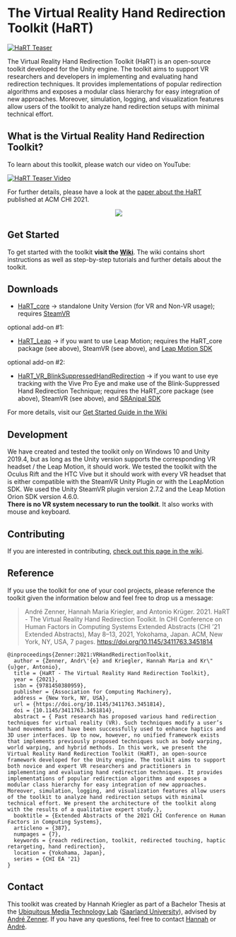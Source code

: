 # The Virtual Reality Hand Redirection Toolkit (HaRT)

[![HaRT Teaser](../../wiki/uploads/HaRT_teaser.png)](../../wiki)
  
The Virtual Reality Hand Redirection Toolkit (HaRT) is an open-source toolkit developed for the Unity engine. The toolkit aims
to support VR researchers and developers in implementing and evaluating hand redirection techniques. It provides implementations of popular redirection algorithms and exposes a modular class hierarchy for easy integration of new approaches. Moreover, simulation, logging, and visualization features allow users of the toolkit to analyze hand redirection setups with minimal technical effort.

## What is the Virtual Reality Hand Redirection Toolkit?

To learn about this toolkit, please watch our video on YouTube:


[![HaRT Teaser Video](../../wiki/uploads/ReadmeTeaserImg.png)](https://youtu.be/4Gz2Sh8eduk)


For further details, please have a look at the [paper about the HaRT](https://doi.org/10.1145/3411763.3451814) published at ACM CHI 2021.

<p align="center">
  <a href="https://doi.org/10.1145/3411763.3451814">
  <img src="../../wiki/uploads/paperTeaser.png">
  </a>
</p>

## Get Started
To get started with the toolkit **visit the [Wiki](../../wiki)**. The wiki contains short instructions as well as step-by-step tutorials and further details about the toolkit.

## Downloads
- [HaRT_core](Packages/HaRT_core.unitypackage) -> standalone Unity Version (for VR and Non-VR usage); requires [SteamVR](https://assetstore.unity.com/packages/tools/integration/steamvr-plugin-32647)

optional add-on #1:
- [HaRT_Leap](Packages/HaRT_Leap.unitypackage) -> if you want to use Leap Motion; requires the HaRT_core package (see above), SteamVR (see above), and [Leap Motion SDK](https://developer.leapmotion.com/unity)

optional add-on #2:
- [HaRT_VR_BlinkSuppressedHandRedirection](Packages/HaRT_BSHR.unitypackage) -> if you want to use eye tracking with the Vive Pro Eye and make use of the Blink-Suppressed Hand Redirection Technique; requires the HaRT_core package (see above), SteamVR (see above), and [SRAnipal SDK](https://developer.vive.com/resources/vive-sense/sdk/vive-eye-and-facial-tracking-sdk/)

For more details, visit our [Get Started Guide in the Wiki](../../wiki/Get-Started)

## Development
We have created and tested the toolkit only on Windows 10 and Unity 2019.4, but as long as the Unity version supports the corresponding VR headset / the Leap Motion, it should work. We tested the toolkit with the Oculus Rift and the HTC Vive but it should work with every VR headset that is either compatible with the SteamVR Unity Plugin or with the LeapMotion SDK. We used the Unity SteamVR plugin version 2.7.2 and the Leap Motion Orion SDK version 4.6.0. <br>
**There is no VR system necessary to run the toolkit**. It also works with mouse and keyboard.

## Contributing
If you are interested in contributing, [check out this page in the wiki](../../wiki/Contributing).

## Reference

If you use the toolkit for one of your cool projects, please reference the toolkit given the information below and feel free to drop us a message:

> André Zenner, Hannah Maria Kriegler, and Antonio Krüger. 2021. HaRT - The Virtual Reality Hand Redirection Toolkit.
> In CHI Conference on Human Factors in Computing Systems Extended Abstracts (CHI ’21 Extended Abstracts), May 8–13, 2021, Yokohama, Japan. 
> ACM, New York, NY, USA, 7 pages. https://doi.org/10.1145/3411763.3451814

``` 
@inproceedings{Zenner:2021:VRHandRedirectionToolkit,
  author = {Zenner, Andr\'{e} and Kriegler, Hannah Maria and Kr\"{u}ger, Antonio},
  title = {HaRT - The Virtual Reality Hand Redirection Toolkit},
  year = {2021},
  isbn = {9781450380959},
  publisher = {Association for Computing Machinery},
  address = {New York, NY, USA},
  url = {https://doi.org/10.1145/3411763.3451814},
  doi = {10.1145/3411763.3451814},
  abstract = { Past research has proposed various hand redirection techniques for virtual reality (VR). Such techniques modify a user’s hand movements and have been successfully used to enhance haptics and 3D user interfaces. Up to now, however, no unified framework exists that implements previously proposed techniques such as body warping, world warping, and hybrid methods. In this work, we present the Virtual Reality Hand Redirection Toolkit (HaRT), an open-source framework developed for the Unity engine. The toolkit aims to support both novice and expert VR researchers and practitioners in implementing and evaluating hand redirection techniques. It provides implementations of popular redirection algorithms and exposes a modular class hierarchy for easy integration of new approaches. Moreover, simulation, logging, and visualization features allow users of the toolkit to analyze hand redirection setups with minimal technical effort. We present the architecture of the toolkit along with the results of a qualitative expert study.},
  booktitle = {Extended Abstracts of the 2021 CHI Conference on Human Factors in Computing Systems},
  articleno = {387},
  numpages = {7},
  keywords = {reach redirection, toolkit, redirected touching, haptic retargeting, hand redirection},
  location = {Yokohama, Japan},
  series = {CHI EA '21}
}
```

## Contact

This toolkit was created by Hannah Kriegler as part of a Bachelor Thesis at the [Ubiquitous Media Technology Lab](https://umtl.cs.uni-saarland.de/) ([Saarland University](https://www.uni-saarland.de/start.html)), advised by [André Zenner](https://umtl.cs.uni-saarland.de/people/andre-zenner.html).
If you have any questions, feel free to contact [Hannah](mailto:hannah.kriegler@dfki.de) or [André](mailto:andre.zenner@dfki.de).
